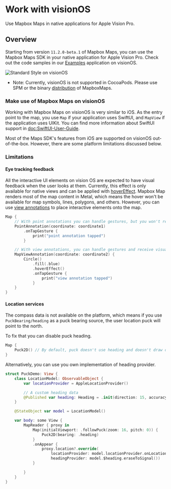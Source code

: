 # Work with visionOS

Use Mapbox Maps in native applications for Apple Vision Pro.

## Overview

Starting from version `11.2.0-beta.1` of Mapbox Maps, you can use the Mapbox Maps SDK in your native application for Apple Vision Pro. Check out the code samples in our [Examples](https://github.com/mapbox/mapbox-maps-ios/tree/main/Apps/Examples) application on visionOS.

![Standard Style on visionOS](https://static-assets.mapbox.com/maps/ios/documentation/maps_vision_os_locations.png)

- Note: Currently, visionOS is not supported in CocoaPods. Please use SPM or the binary [distribution](https://docs.mapbox.com/ios/maps/guides/install/) of MapboxMaps.

### Make use of Mapbox Maps on visionOS

Working with Mapbox Maps on visionOS is very similar to iOS. As the entry point to the map, you use ``Map`` if your application uses SwiftUI, and ``MapView`` if the application uses UIKit. You can find more information about SwiftUI support in <doc:SwiftUI-User-Guide>.

Most of the Maps SDK's features from iOS are supported on visionOS out-of-the-box. However, there are some platform limitations discussed below.

### Limitations

#### Eye tracking feedback

All the interactive UI elements on vision OS are expected to have visual feedback when the user looks at them. Currently, this effect is only available for native views and can be applied with [hoverEffect](https://developer.apple.com/documentation/swiftui/view/hovereffect(_:)). Mapbox Map renders most of the map content in Metal, which means the hover won't be available for map symbols, lines, polygons, and others. However, you can use [view annotations](https://docs.mapbox.com/ios/maps/guides/annotations/view-annotations/) to place interactive elements onto the map.

```swift
Map {
    // With point annotations you can handle gestures, but you won't receive visual eye-tracking feedback.
    PointAnnotation(coordinate: coordinate1)
        .onTapGesture {
            print("point annotation tapped")
        }

    // With view annotations, you can handle gestures and receive visual feedback.
    MapViewAnnotation(coordinate: coordinate2) {
        Circle()
            .fill(.blue)
            .hoverEffect()
            .onTapGesture {
                print("view annotation tapped")
            }
    }
}
```

#### Location services

The compass data is not available on the platform, which means if you use ``PuckBearing/heading`` as a puck bearing source, the user location puck will point to the north.

To fix that you can disable puck heading.

```swift
Map {
    Puck2D() // By default, puck doesn't use heading and doesn't draw direction pointer.
}
```

Alternatively, you can use you own implementation of heading provider.

```swift
struct PuckDemo: View {
    class LocationModel: ObservableObject {
        var locationProvider = AppleLocationProvider()

        // A custom heading data
        @Published var heading: Heading = .init(direction: 15, accuracy: 1)
    }

    @StateObject var model = LocationModel()

    var body: some View {
        MapReader { proxy in
            Map(initialViewport: .followPuck(zoom: 16, pitch: 0)) {
                Puck2D(bearing: .heading)
            }
            .onAppear {
                proxy.location?.override(
                    locationProvider: model.locationProvider.onLocationUpdate,
                    headingProvider: model.$heading.eraseToSignal())
            }

        }
    }
}
```
